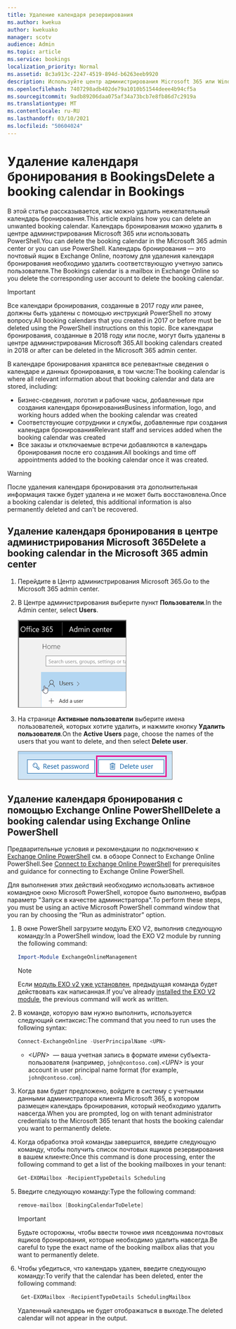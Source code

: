 ```yaml
---
title: Удаление календаря резервирования
ms.author: kwekua
author: kwekuako
manager: scotv
audience: Admin
ms.topic: article
ms.service: bookings
localization_priority: Normal
ms.assetid: 8c3a913c-2247-4519-894d-b6263eeb9920
description: Используйте центр администрирования Microsoft 365 или Windows PowerShell для удаления календарей Bookings.
ms.openlocfilehash: 7407298adb402de79a1010b51544deee4b94cf5a
ms.sourcegitcommit: 9adb89206daa075af34a73bcb7e8fb86d7c2919a
ms.translationtype: MT
ms.contentlocale: ru-RU
ms.lasthandoff: 03/10/2021
ms.locfileid: "50604024"
---
```

# <a name="delete-a-booking-calendar-in-bookings"></a><span data-ttu-id="f8a7a-103">Удаление календаря бронирования в Bookings</span><span class="sxs-lookup"><span data-stu-id="f8a7a-103">Delete a booking calendar in Bookings</span></span>

<span data-ttu-id="f8a7a-104">В этой статье рассказывается, как можно удалить нежелательный календарь бронирования.</span><span class="sxs-lookup"><span data-stu-id="f8a7a-104">This article explains how you can delete an unwanted booking calendar.</span></span> <span data-ttu-id="f8a7a-105">Календарь бронирования можно удалить в центре администрирования Microsoft 365 или использовать PowerShell.</span><span class="sxs-lookup"><span data-stu-id="f8a7a-105">You can delete the booking calendar in the Microsoft 365 admin center or you can use PowerShell.</span></span> <span data-ttu-id="f8a7a-106">Календарь бронирования — это почтовый ящик в Exchange Online, поэтому для удаления календаря бронирования необходимо удалить соответствующую учетную запись пользователя.</span><span class="sxs-lookup"><span data-stu-id="f8a7a-106">The Bookings calendar is a mailbox in Exchange Online so you delete the corresponding user account to delete the booking calendar.</span></span>

> [!IMPORTANT]
> <span data-ttu-id="f8a7a-107">Все календари бронирования, созданные в 2017 году или ранее, должны быть удалены с помощью инструкций PowerShell по этому вопросу.</span><span class="sxs-lookup"><span data-stu-id="f8a7a-107">All booking calendars that you created in 2017 or before must be deleted using the PowerShell instructions on this topic.</span></span> <span data-ttu-id="f8a7a-108">Все календари бронирования, созданные в 2018 году или после, могут быть удалены в центре администрирования Microsoft 365.</span><span class="sxs-lookup"><span data-stu-id="f8a7a-108">All booking calendars created in 2018 or after can be deleted in the Microsoft 365 admin center.</span></span>

<span data-ttu-id="f8a7a-109">В календаре бронирования хранятся все релевантные сведения о календаре и данных бронирования, в том числе:</span><span class="sxs-lookup"><span data-stu-id="f8a7a-109">The booking calendar is where all relevant information about that booking calendar and data are stored, including:</span></span>

- <span data-ttu-id="f8a7a-110">Бизнес-сведения, логотип и рабочие часы, добавленные при создания календаря бронирования</span><span class="sxs-lookup"><span data-stu-id="f8a7a-110">Business information, logo, and working hours added when the booking calendar was created</span></span>
- <span data-ttu-id="f8a7a-111">Соответствующие сотрудники и службы, добавленные при создания календаря бронирования</span><span class="sxs-lookup"><span data-stu-id="f8a7a-111">Relevant staff and services added when the booking calendar was created</span></span>
- <span data-ttu-id="f8a7a-112">Все заказы и отключаемые встречи добавляются в календарь бронирования после его создания.</span><span class="sxs-lookup"><span data-stu-id="f8a7a-112">All bookings and time off appointments added to the booking calendar once it was created.</span></span>

> [!WARNING]
> <span data-ttu-id="f8a7a-113">После удаления календаря бронирования эта дополнительная информация также будет удалена и не может быть восстановлена.</span><span class="sxs-lookup"><span data-stu-id="f8a7a-113">Once a booking calendar is deleted, this additional information is also permanently deleted and can't be recovered.</span></span>

## <a name="delete-a-booking-calendar-in-the-microsoft-365-admin-center"></a><span data-ttu-id="f8a7a-114">Удаление календаря бронирования в центре администрирования Microsoft 365</span><span class="sxs-lookup"><span data-stu-id="f8a7a-114">Delete a booking calendar in the Microsoft 365 admin center</span></span>

1. <span data-ttu-id="f8a7a-115">Перейдите в Центр администрирования Microsoft 365.</span><span class="sxs-lookup"><span data-stu-id="f8a7a-115">Go to the Microsoft 365 admin center.</span></span>

1. <span data-ttu-id="f8a7a-116">В Центре администрирования выберите пункт **Пользователи**.</span><span class="sxs-lookup"><span data-stu-id="f8a7a-116">In the Admin center, select **Users**.</span></span>

   ![Изображение пользовательского интерфейса пользователей в центре администрирования Microsoft 365](../media/bookings-admin-center-users.png)

1. <span data-ttu-id="f8a7a-118">На странице **Активные пользователи** выберите имена пользователей, которых хотите удалить, и нажмите кнопку **Удалить пользователя**.</span><span class="sxs-lookup"><span data-stu-id="f8a7a-118">On the **Active Users** page, choose the names of the users that you want to delete, and then select **Delete user**.</span></span>

   ![Изображение пользовательского интерфейса Delete User в центре администрирования Microsoft 365](../media/bookings-delete-user.png)

## <a name="delete-a-booking-calendar-using-exchange-online-powershell"></a><span data-ttu-id="f8a7a-120">Удаление календаря бронирования с помощью Exchange Online PowerShell</span><span class="sxs-lookup"><span data-stu-id="f8a7a-120">Delete a booking calendar using Exchange Online PowerShell</span></span>

<span data-ttu-id="f8a7a-121">Предварительные условия и рекомендации по подключению к [Exchange Online PowerShell](https://docs.microsoft.com/powershell/exchange/exchange-online-powershell-v2?view=exchange-ps) см. в обзоре Connect to Exchange Online PowerShell.</span><span class="sxs-lookup"><span data-stu-id="f8a7a-121">See [Connect to Exchange Online PowerShell](https://docs.microsoft.com/powershell/exchange/exchange-online-powershell-v2?view=exchange-ps) for prerequisites and guidance for connecting to Exchange Online PowerShell.</span></span>

<span data-ttu-id="f8a7a-122">Для выполнения этих действий необходимо использовать активное командное окно Microsoft PowerShell, которое было выполнено, выбрав параметр "Запуск в качестве администратора".</span><span class="sxs-lookup"><span data-stu-id="f8a7a-122">To perform these steps, you must be using an active Microsoft PowerShell command window that you ran by choosing the “Run as administrator” option.</span></span>

1. <span data-ttu-id="f8a7a-123">В окне PowerShell загрузите модуль EXO V2, выполнив следующую команду:</span><span class="sxs-lookup"><span data-stu-id="f8a7a-123">In a PowerShell window, load the EXO V2 module by running the following command:</span></span>

   ```powershell
   Import-Module ExchangeOnlineManagement
   ```

   > [!NOTE]
   > <span data-ttu-id="f8a7a-124">Если [модуль EXO v2 уже установлен](https://docs.microsoft.com/powershell/exchange/exchange-online-powershell-v2?view=exchange-ps#install-and-maintain-the-exo-v2-module), предыдущая команда будет действовать как написанная.</span><span class="sxs-lookup"><span data-stu-id="f8a7a-124">If you've already [installed the EXO V2 module](https://docs.microsoft.com/powershell/exchange/exchange-online-powershell-v2?view=exchange-ps#install-and-maintain-the-exo-v2-module), the previous command will work as written.</span></span>
   
2. <span data-ttu-id="f8a7a-125">В команде, которую вам нужно выполнить, используется следующий синтаксис:</span><span class="sxs-lookup"><span data-stu-id="f8a7a-125">The command that you need to run uses the following syntax:</span></span>

   ```powershell
   Connect-ExchangeOnline -UserPrincipalName <UPN> 
   ```

   - <span data-ttu-id="f8a7a-126">_\<UPN\>_  — ваша учетная запись в формате имени субъекта-пользователя (например, `john@contoso.com`).</span><span class="sxs-lookup"><span data-stu-id="f8a7a-126">_\<UPN\>_ is your account in user principal name format (for example, `john@contoso.com`).</span></span>

3. <span data-ttu-id="f8a7a-127">Когда вам будет предложено, войдите в систему с учетными данными администратора клиента Microsoft 365, в котором размещен календарь бронирования, который необходимо удалить навсегда.</span><span class="sxs-lookup"><span data-stu-id="f8a7a-127">When you are prompted, log on with tenant administrator credentials to the Microsoft 365 tenant that hosts the booking calendar you want to permanently delete.</span></span>

4. <span data-ttu-id="f8a7a-128">Когда обработка этой команды завершится, введите следующую команду, чтобы получить список почтовых ящиков резервирования в вашем клиенте:</span><span class="sxs-lookup"><span data-stu-id="f8a7a-128">Once this command is done processing, enter the following command to get a list of the booking mailboxes in your tenant:</span></span>

   ```powershell
   Get-EXOMailbox -RecipientTypeDetails Scheduling
   ```

5. <span data-ttu-id="f8a7a-129">Введите следующую команду:</span><span class="sxs-lookup"><span data-stu-id="f8a7a-129">Type the following command:</span></span>

   ```powershell
   remove-mailbox [BookingCalendarToDelete]
   ```

   > [!IMPORTANT]
   > <span data-ttu-id="f8a7a-130">Будьте осторожны, чтобы ввести точное имя псевдонима почтовых ящиков бронирования, которые необходимо удалить навсегда.</span><span class="sxs-lookup"><span data-stu-id="f8a7a-130">Be careful to type the exact name of the booking mailbox alias that you want to permanently delete.</span></span>

6. <span data-ttu-id="f8a7a-131">Чтобы убедиться, что календарь удален, введите следующую команду:</span><span class="sxs-lookup"><span data-stu-id="f8a7a-131">To verify that the calendar has been deleted, enter the following command:</span></span>

   ```powershell
    Get-EXOMailbox -RecipientTypeDetails SchedulingMailbox
   ```

   <span data-ttu-id="f8a7a-132">Удаленный календарь не будет отображаться в выходе.</span><span class="sxs-lookup"><span data-stu-id="f8a7a-132">The deleted calendar will not appear in the output.</span></span>
